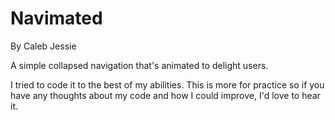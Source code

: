 Navimated
==============
By Caleb Jessie

A simple collapsed navigation that's animated to delight users.

I tried to code it to the best of my abilities. This is more for practice so if you have any thoughts about my code and how I could improve, I'd love to hear it.